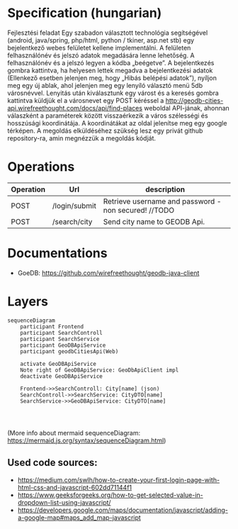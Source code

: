 # Specification (hungarian)
Fejlesztési feladat
Egy szabadon választott technológia segítségével (android, java/spring, php/html, python / tkiner, asp.net stb) egy bejelentkező webes felületet kellene implementálni. A felületen felhasználónév és jelszó adatok megadására lenne lehetőség. A felhasználónév és a jelszó legyen a kódba „beégetve”. A bejelentkezés gombra kattintva, ha helyesen lettek megadva a bejelentkezési adatok (Ellenkező esetben jelenjen meg, hogy „Hibás belépési adatok”), nyíljon meg egy új ablak, ahol jelenjen meg egy lenyíló választó menü 5db városnévvel. Lenyitás után kiválasztunk egy várost és a keresés gombra kattintva küldjük el a városnevet egy POST kéréssel a http://geodb-cities-api.wirefreethought.com/docs/api/find-places weboldal API-jának, ahonnan válaszként a paraméterek között visszaérkezik a város szélességi és hosszúsági koordinátája. A koordinátákat az oldal jelenítse meg egy google térképen.
A megoldás elküldéséhez szükség lesz egy privát github repository-ra, amin megnézzük a megoldás kódját.

# Operations
| Operation | Url           | description                                            |
|-----------|---------------|--------------------------------------------------------|
| POST      | /login/submit | Retrieve username and password - non secured!   //TODO |    
| POST      | /search/city  | Send city name to GEODB Api.                           |

# Documentations
- GoeDB: https://github.com/wirefreethought/geodb-java-client

# Layers
```mermaid
sequenceDiagram
    participant Frontend
    participant SearchControll
    participant SearchService
    participant GeoDBApiService
    participant geodbCitiesApi(Web)
    
    activate GeoDBApiService
    Note right of GeoDBApiService: GeoDbApiClient impl
    deactivate GeoDBApiService
    
    Frontend->>SearchControll: City[name] (json)
    SearchControll->>SearchService: CityDTO[name]
    SearchService->>GeoDBApiService: CityDTO[name]
    



```
(More info about mermaid sequenceDiagram: https://mermaid.js.org/syntax/sequenceDiagram.html)

## Used code sources:
- https://medium.com/swlh/how-to-create-your-first-login-page-with-html-css-and-javascript-602dd71144f1
- https://www.geeksforgeeks.org/how-to-get-selected-value-in-dropdown-list-using-javascript/
- https://developers.google.com/maps/documentation/javascript/adding-a-google-map#maps_add_map-javascript